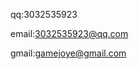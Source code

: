 qq:3032535923

email:3032535923@qq.com

gmail:gamejoye@gmail.com

<!---
gamejoye/gamejoye is a ✨ special ✨ repository because its `README.md` (this file) appears on your GitHub profile.
You can click the Preview link to take a look at your changes.
--->
